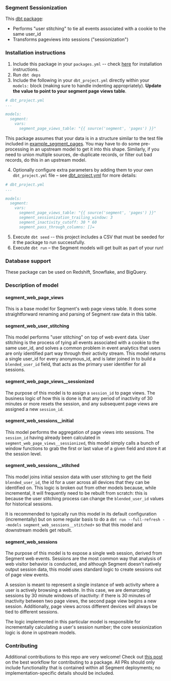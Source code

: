 ### Segment Sessionization
This [dbt package](https://docs.getdbt.com/docs/package-management):
* Performs "user stitching" to tie all events associated with a cookie to the same user_id
* Transforms pageviews into sessions ("sessionization")


### Installation instructions

1. Include this package in your `packages.yml` -- check [here](https://hub.getdbt.com/fishtown-analytics/segment/latest/)
for installation instructions.
2. Run `dbt deps`
3. Include the following in your `dbt_project.yml` directly within your
`models:` block (making sure to handle indenting appropriately). **Update the value to point to your segment page views table**.

```YAML
# dbt_project.yml
...

models:
  segment:
    vars:
      segment_page_views_table: "{{ source('segment', 'pages') }}"

```
This package assumes that your data is in a structure similar to the test
file included in [example_segment_pages](integration_tests/data/example_segment_pages.csv).
You may have to do some pre-processing in an upstream model to get it into this shape.
Similarly, if you need to union multiple sources, de-duplicate records, or filter
out bad records, do this in an upstream model.

4. Optionally configure extra parameters by adding them to your own `dbt_project.yml` file – see [dbt_project.yml](dbt_project.yml)
for more details:
```yaml
# dbt_project.yml
...

models:
  segment:
    vars:
      segment_page_views_table: "{{ source('segment', 'pages') }}"
      segment_sessionization_trailing_window: 3
      segment_inactivity_cutoff: 30 * 60
      segment_pass_through_columns: []=

```
5. Execute `dbt seed` -- this project includes a CSV that must be seeded for it
the package to run successfully.
6. Execute `dbt run` – the Segment models will get built as part of your run!

### Database support
These package can be used on Redshift, Snowflake, and BigQuery.

### Description of model
#### segment_web_page_views

This is a base model for Segment's web page views table. It does some straightforward renaming and parsing of Segment raw data in this table.

#### segment_web_user_stitching

This model performs "user stitching" on top of web event data. User stitching is the process of tying all events associated with a cookie to the same user_id, and solves a common problem in event analytics that users are only identified part way through their activity stream. This model returns a single user_id for every anonymous_id, and is later joined in to build a `blended_user_id` field, that acts as the primary user identifier for all sessions.

#### segment_web_page_views__sessionized

The purpose of this model is to assign a `session_id` to page views. The business logic of how this is done is that any period of inactivity of 30 minutes or more resets the session, and any subsequent page views are assigned a new `session_id`.

#### segment_web_sessions__initial

This model performs the aggregation of page views into sessions. The `session_id` having already been calculated in `segment_web_page_views__sessionized`, this model simply calls a bunch of window functions to grab the first or last value of a given field and store it at the session level.

#### segment_web_sessions__stitched

This model joins initial session data with user stitching to get the field `blended_user_id`, the id for a user across all devices that they can be identified on. This logic is broken out from other models because, while incremental, it will frequently need to be rebuilt from scratch: this is because the user stitching process can change the `blended_user_id` values for historical sessions.

It is recommended to typically run this model in its default configuration (incrementally) but on some regular basis to do a `dbt run --full-refresh --models segment_web_sessions__stitched+` so that this model and downstream models get rebuilt.

#### segment_web_sessions

The purpose of this model is to expose a single web session, derived from Segment web events. Sessions are the most common way that analysis of web visitor behavior is conducted, and although Segment doesn't natively output session data, this model uses standard logic to create sessions out of page view events.

A session is meant to represent a single instance of web activity where a user is actively browsing a website. In this case, we are demarcating sessions by 30 minute windows of inactivity: if there is 30 minutes of inactivity between two page views, the second page view begins a new session. Additionally, page views across different devices will always be tied to different sessions.

The logic implemented in this particular model is responsible for incrementally calculating a user's session number; the core sessionization logic is done in upstream models.

### Contributing ###

Additional contributions to this repo are very welcome! Check out [this post](https://discourse.getdbt.com/t/contributing-to-a-dbt-package/657) on the best workflow for contributing to a package. All PRs should only include functionality that is contained within all Segment deployments; no implementation-specific details should be included.
